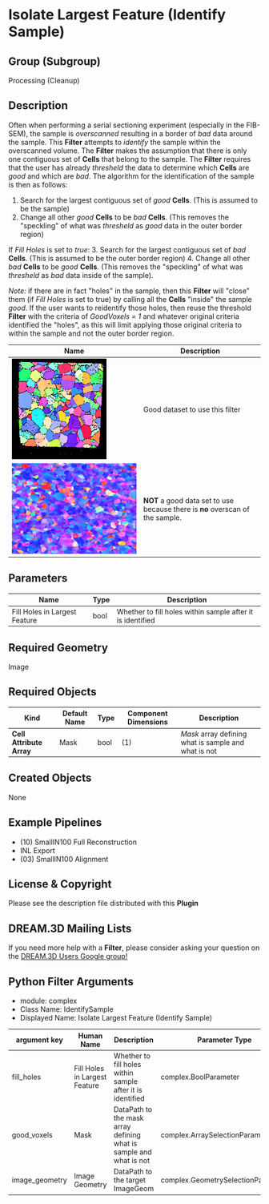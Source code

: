 # Isolate Largest Feature (Identify Sample)

## Group (Subgroup)

Processing (Cleanup)

## Description

Often when performing a serial sectioning experiment (especially in the FIB-SEM), the sample is *overscanned* resulting in a border of *bad* data around the sample.  This **Filter** attempts to *identify* the sample within the overscanned volume.  The **Filter** makes the assumption that there is only one contiguous set of **Cells** that belong to the sample. The **Filter** requires that the user has already *thresheld* the data to determine which **Cells** are *good* and which are *bad*.  The algorithm for the identification of the sample is then as follows:

1. Search for the largest contiguous set of *good* **Cells**. (This is assumed to be the sample)
2. Change all other *good* **Cells**  to be *bad* **Cells**.  (This removes the "speckling" of what was *thresheld* as *good* data in the outer border region)

If *Fill Holes* is set to *true*:
3. Search for the largest contiguous set of *bad* **Cells**. (This is assumed to be the outer border region)
4. Change all other *bad* **Cells**  to be *good* **Cells**.  (This removes the "speckling" of what was *thresheld* as *bad* data inside of the sample).

*Note:* if there are in fact "holes" in the sample, then this **Filter** will "close" them (if *Fill Holes* is set to true) by calling all the **Cells** "inside" the sample *good*.  If the user wants to reidentify those holes, then reuse the threshold **Filter** with the criteria of *GoodVoxels = 1* and whatever original criteria identified the "holes", as this will limit applying those original criteria to within the sample and not the outer border region.

| Name | Description |
|------|-------------|
|![Small IN100 IPF Map](Images/Small_IN100.png) | Good dataset to use this filter |
|![APTR IPF Colors](Images/aptr12_001_0.png) | **NOT** a good data set to use because there is **no** overscan of the sample. |

## Parameters

| Name | Type | Description |
|------|------|-------------|
| Fill Holes in Largest Feature | bool | Whether to fill holes within sample after it is identified |

## Required Geometry

Image

## Required Objects

| Kind | Default Name | Type | Component Dimensions | Description |
|------|--------------|------|----------------------|-------------|
| **Cell Attribute Array** | Mask | bool | (1) | *Mask* array defining what is sample and what is not |

## Created Objects

None

## Example Pipelines

+ (10) SmallIN100 Full Reconstruction
+ INL Export
+ (03) SmallIN100 Alignment

## License & Copyright

Please see the description file distributed with this **Plugin**

## DREAM.3D Mailing Lists

If you need more help with a **Filter**, please consider asking your question on the [DREAM.3D Users Google group!](https://groups.google.com/forum/?hl=en#!forum/dream3d-users)


## Python Filter Arguments

+ module: complex
+ Class Name: IdentifySample
+ Displayed Name: Isolate Largest Feature (Identify Sample)

| argument key | Human Name | Description | Parameter Type |
|--------------|------------|-------------|----------------|
| fill_holes | Fill Holes in Largest Feature | Whether to fill holes within sample after it is identified | complex.BoolParameter |
| good_voxels | Mask | DataPath to the mask array defining what is sample and what is not | complex.ArraySelectionParameter |
| image_geometry | Image Geometry | DataPath to the target ImageGeom | complex.GeometrySelectionParameter |


